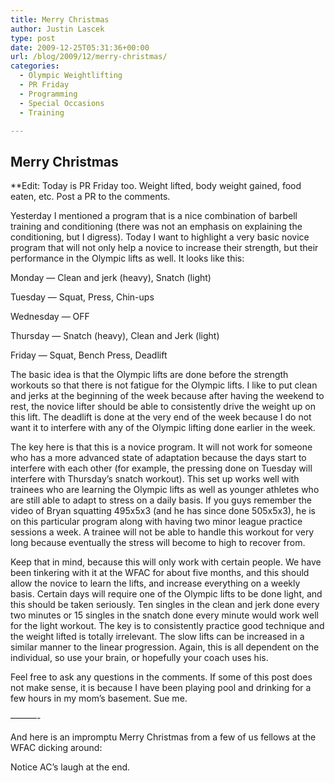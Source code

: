 ```yaml
---
title: Merry Christmas
author: Justin Lascek
type: post
date: 2009-12-25T05:31:36+00:00
url: /blog/2009/12/merry-christmas/
categories:
  - Olympic Weightlifting
  - PR Friday
  - Programming
  - Special Occasions
  - Training

---
```

## Merry Christmas

**Edit: Today is PR Friday too. Weight lifted, body weight gained, food eaten, etc. Post a PR to the comments.
  

  
Yesterday I mentioned a program that is a nice combination of barbell training and conditioning (there was not an emphasis on explaining the conditioning, but I digress). Today I want to highlight a very basic novice program that will not only help a novice to increase their strength, but their performance in the Olympic lifts as well. It looks like this:
  

  
Monday &#8212; Clean and jerk (heavy), Snatch (light)
  
Tuesday &#8212; Squat, Press, Chin-ups
  
Wednesday &#8212; OFF
  
Thursday &#8212; Snatch (heavy), Clean and Jerk (light)
  
Friday &#8212; Squat, Bench Press, Deadlift
  

  
The basic idea is that the Olympic lifts are done before the strength workouts so that there is not fatigue for the Olympic lifts. I like to put clean and jerks at the beginning of the week because after having the weekend to rest, the novice lifter should be able to consistently drive the weight up on this lift. The deadlift is done at the very end of the week because I do not want it to interfere with any of the Olympic lifting done earlier in the week.
  

  
The key here is that this is a novice program. It will not work for someone who has a more advanced state of adaptation because the days start to interfere with each other (for example, the pressing done on Tuesday will interfere with Thursday&rsquo;s snatch workout). This set up works well with trainees who are learning the Olympic lifts as well as younger athletes who are still able to adapt to stress on a daily basis. If you guys remember the video of Bryan squatting 495x5x3 (and he has since done 505x5x3), he is on this particular program along with having two minor league practice sessions a week. A trainee will not be able to handle this workout for very long because eventually the stress will become to high to recover from.
  

  
Keep that in mind, because this will only work with certain people. We have been tinkering with it at the WFAC for about five months, and this should allow the novice to learn the lifts, and increase everything on a weekly basis. Certain days will require one of the Olympic lifts to be done light, and this should be taken seriously. Ten singles in the clean and jerk done every two minutes or 15 singles in the snatch done every minute would work well for the light workout. The key is to consistently practice good technique and the weight lifted is totally irrelevant. The slow lifts can be increased in a similar manner to the linear progression. Again, this is all dependent on the individual, so use your brain, or hopefully your coach uses his.
  

  
Feel free to ask any questions in the comments. If some of this post does not make sense, it is because I have been playing pool and drinking for a few hours in my mom&rsquo;s basement. Sue me.
  

  
&#8212;&#8212;&#8212;-
  

  
And here is an impromptu Merry Christmas from a few of us fellows at the WFAC dicking around:</p> 

Notice AC&rsquo;s laugh at the end.
